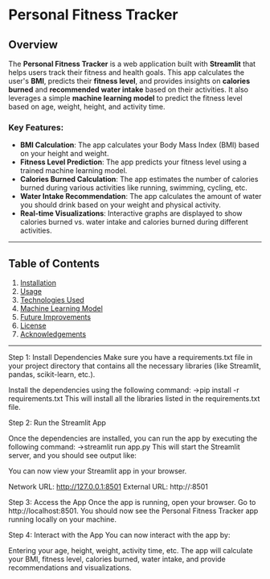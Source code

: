 # Personal Fitness Tracker

## Overview

The **Personal Fitness Tracker** is a web application built with **Streamlit** that helps users track their fitness and health goals. This app calculates the user's **BMI**, predicts their **fitness level**, and provides insights on **calories burned** and **recommended water intake** based on their activities. It also leverages a simple **machine learning model** to predict the fitness level based on age, weight, height, and activity time.

### Key Features:
- **BMI Calculation**: The app calculates your Body Mass Index (BMI) based on your height and weight.
- **Fitness Level Prediction**: The app predicts your fitness level using a trained machine learning model.
- **Calories Burned Calculation**: The app estimates the number of calories burned during various activities like running, swimming, cycling, etc.
- **Water Intake Recommendation**: The app calculates the amount of water you should drink based on your weight and physical activity.
- **Real-time Visualizations**: Interactive graphs are displayed to show calories burned vs. water intake and calories burned during different activities.

---

## Table of Contents

1. [Installation](#installation)
2. [Usage](#usage)
3. [Technologies Used](#technologies-used)
4. [Machine Learning Model](#machine-learning-model)
5. [Future Improvements](#future-improvements)
6. [License](#license)
7. [Acknowledgements](#acknowledgements)

---
Step 1: Install Dependencies
Make sure you have a requirements.txt file in your project directory that contains all the necessary libraries (like Streamlit, pandas, scikit-learn, etc.).

Install the dependencies using the following command:
->pip install -r requirements.txt
This will install all the libraries listed in the requirements.txt file.

Step 2: Run the Streamlit App

Once the dependencies are installed, you can run the app by executing the following command:
->streamlit run app.py
This will start the Streamlit server, and you should see output like:

You can now view your Streamlit app in your browser.

  Network URL:  http://127.0.0.1:8501
  External URL: http://<your-machine-ip>:8501

Step 3: Access the App
Once the app is running, open your browser.
Go to http://localhost:8501.
You should now see the Personal Fitness Tracker app running locally on your machine.

Step 4: Interact with the App
You can now interact with the app by:

Entering your age, height, weight, activity time, etc.
The app will calculate your BMI, fitness level, calories burned, water intake, and provide recommendations and visualizations.
